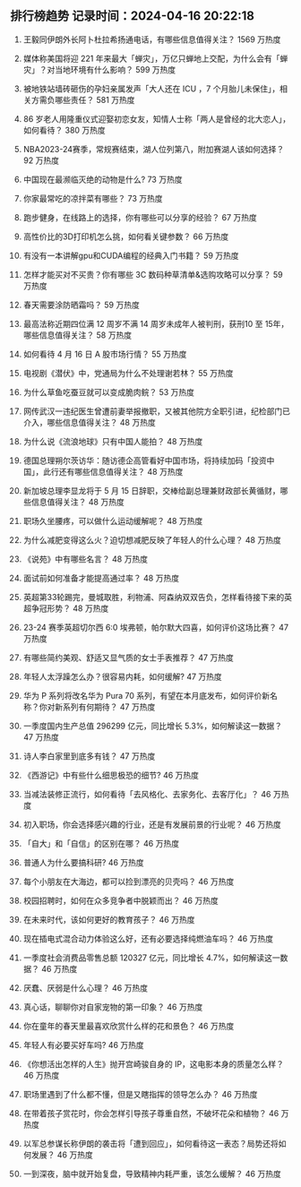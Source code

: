 
## 排行榜趋势 记录时间：2024-04-16 20:22:18
  
  1. 王毅同伊朗外长阿卜杜拉希扬通电话，有哪些信息值得关注？ 1569 万热度
    
  2. 媒体称美国将迎 221 年来最大「蝉灾」，万亿只蝉地上交配，为什么会有「蝉灾」？对当地环境有什么影响？ 599 万热度
    
  3. 被地铁站墙砖砸伤的孕妇亲属发声「大人还在 ICU ，7 个月胎儿未保住」，相关方需负哪些责任？ 581 万热度
    
  4. 86 岁老人用隆重仪式迎娶初恋女友，知情人士称「两人是曾经的北大恋人」，如何看待？ 380 万热度
    
  5. NBA2023-24赛季，常规赛结束，湖人位列第八，附加赛湖人该如何选择？ 92 万热度
    
  6. 中国现在最濒临灭绝的动物是什么? 73 万热度
    
  7. 你家最常吃的凉拌菜有哪些？ 73 万热度
    
  8. 跑步健身，在线路上的选择，你有哪些可以分享的经验？ 67 万热度
    
  9. 高性价比的3D打印机怎么挑，如何看关键参数？ 66 万热度
    
  10. 有没有一本讲解gpu和CUDA编程的经典入门书籍？ 59 万热度
    
  11. 怎样才能买对不买贵？你有哪些 3C 数码种草清单&选购攻略可以分享？ 59 万热度
    
  12. 春天需要涂防晒霜吗？ 59 万热度
    
  13. 最高法称近期四位满 12 周岁不满 14 周岁未成年人被判刑，获刑10 至 15年，哪些信息值得关注？ 58 万热度
    
  14. 如何看待 4 月 16 日 A 股市场行情？ 55 万热度
    
  15. 电视剧《潜伏》中，党通局为什么不处理谢若林？ 55 万热度
    
  16. 为什么草鱼吃蚕豆就可以变成脆肉鲩？ 53 万热度
    
  17. 网传武汉一违纪医生曾遭前妻举报撤职，又被其他院方全职引进，纪检部门已介入，哪些信息值得关注？ 48 万热度
    
  18. 为什么说《流浪地球》只有中国人能拍？ 48 万热度
    
  19. 德国总理朔尔茨访华：随访德企高管看好中国市场，将持续加码「投资中国」，此行还有哪些信息值得关注？ 48 万热度
    
  20. 新加坡总理李显龙将于 5 月 15 日辞职，交棒给副总理兼财政部长黄循财，哪些信息值得关注？ 48 万热度
    
  21. 职场久坐腰疼，可以做什么运动缓解呢？ 48 万热度
    
  22. 为什么减肥变得这么火？迫切想减肥反映了年轻人的什么心理？ 48 万热度
    
  23. 《说苑》中有哪些名言？ 48 万热度
    
  24. 面试前如何准备才能提高通过率？ 48 万热度
    
  25. 英超第33轮踢完，曼城取胜，利物浦、阿森纳双双告负，怎样看待接下来的英超争冠形势？ 48 万热度
    
  26. 23-24 赛季英超切尔西 6:0 埃弗顿，帕尔默大四喜，如何评价这场比赛？ 47 万热度
    
  27. 有哪些简约美观、舒适又显气质的女士手表推荐？ 47 万热度
    
  28. 年轻人太浮躁怎么办？很容易内耗，如何缓解? 47 万热度
    
  29. 华为 P 系列将改名华为 Pura 70 系列，有望在本月底发布，如何评价新名称？你对新系列有何期待？ 47 万热度
    
  30. 一季度国内生产总值 296299 亿元，同比增⻓ 5.3%，如何解读这一数据？ 47 万热度
    
  31. 诗人李白家里到底多有钱？ 47 万热度
    
  32. 《西游记》中有些什么细思极恐的细节? 46 万热度
    
  33. 当减法装修正流行，如何看待「去风格化、去家务化、去客厅化」？ 46 万热度
    
  34. 初入职场，你会选择感兴趣的行业，还是有发展前景的行业呢？ 46 万热度
    
  35. 「自大」和「自信」的区别在哪？ 46 万热度
    
  36. 普通人为什么要搞科研? 46 万热度
    
  37. 每个小朋友在大海边，都可以捡到漂亮的贝壳吗？ 46 万热度
    
  38. 校园招聘时，如何在众多竞争者中脱颖而出？ 46 万热度
    
  39. 在未来时代，该如何更好的教育孩子？ 46 万热度
    
  40. 现在插电式混合动力体验这么好，还有必要选择纯燃油车吗？ 46 万热度
    
  41. 一季度社会消费品零售总额 120327 亿元，同比增长 4.7%，如何解读这一数据？ 46 万热度
    
  42. 厌蠢、厌弱是什么心理？ 46 万热度
    
  43. 真心话，聊聊你对自家宠物的第一印象？ 46 万热度
    
  44. 你在童年的春天里最喜欢欣赏什么样的花和景色？ 46 万热度
    
  45. 年轻人有必要买好车吗? 46 万热度
    
  46. 《你想活出怎样的人生》抛开宫崎骏自身的 IP，这电影本身的质量怎么样？ 46 万热度
    
  47. 职场里遇到了什么都不懂，但是又瞎指挥的领导怎么办？ 46 万热度
    
  48. 在带着孩子赏花时，你会怎样引导孩子尊重自然，不破坏花朵和植物？ 46 万热度
    
  49. 以军总参谋长称伊朗的袭击将「遭到回应」，如何看待这一表态？局势还将如何发展？ 46 万热度
    
  50. 一到深夜，脑中就开始复盘，导致精神内耗严重，该怎么缓解？ 46 万热度
    